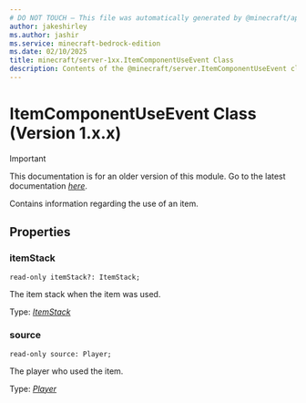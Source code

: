 ```yaml
---
# DO NOT TOUCH — This file was automatically generated by @minecraft/api-docs-generator, to report problems file an issue at https://github.com/Mojang/minecraft-scripting-libraries
author: jakeshirley
ms.author: jashir
ms.service: minecraft-bedrock-edition
ms.date: 02/10/2025
title: minecraft/server-1xx.ItemComponentUseEvent Class
description: Contents of the @minecraft/server.ItemComponentUseEvent class (Version 1.x.x).
---
```

# ItemComponentUseEvent Class (Version 1.x.x)

> [!IMPORTANT]
> This documentation is for an older version of this module. Go to the latest documentation [*here*](../../../scriptapi/minecraft/server/ItemComponentUseEvent.md).

Contains information regarding the use of an item.

## Properties

### **itemStack**
`read-only itemStack?: ItemStack;`

The item stack when the item was used.

Type: [*ItemStack*](ItemStack.md)

### **source**
`read-only source: Player;`

The player who used the item.

Type: [*Player*](Player.md)
